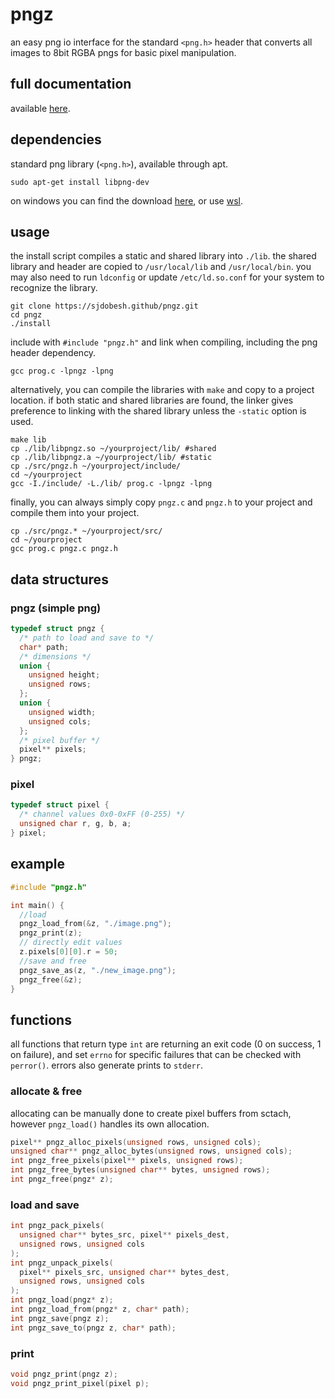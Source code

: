 # pngz

an easy png io interface for the standard `<png.h>` header that converts all images to 8bit RGBA pngs for basic pixel manipulation.

## full documentation
available [here](https://sjdobesh.github.io/pngz/index.html).


## dependencies
standard png library (`<png.h>`), available through apt. 
```
sudo apt-get install libpng-dev
```
on windows you can find the download [here](https://gnuwin32.sourceforge.net/packages/libpng.htm), or use [wsl](https://learn.microsoft.com/en-us/windows/wsl/install).

## usage
the install script compiles a static and shared library into `./lib`. the shared library and header are copied to `/usr/local/lib` and `/usr/local/bin`.
you may also need to run `ldconfig` or update `/etc/ld.so.conf` for your system to recognize the library.

```
git clone https://sjdobesh.github/pngz.git
cd pngz
./install
```

include with `#include "pngz.h"` and link when compiling, including the png header dependency.

```
gcc prog.c -lpngz -lpng
```

alternatively, you can compile the libraries with `make` and copy to a project location.
if both static and shared libraries are found, the linker gives preference to linking with the shared library unless the `-static` option is used.
```
make lib
cp ./lib/libpngz.so ~/yourproject/lib/ #shared
cp ./lib/libpngz.a ~/yourproject/lib/ #static
cp ./src/pngz.h ~/yourproject/include/
cd ~/yourproject
gcc -I./include/ -L./lib/ prog.c -lpngz -lpng
```

finally, you can always simply copy `pngz.c` and `pngz.h` to your project and compile them into your project.
```
cp ./src/pngz.* ~/yourproject/src/
cd ~/yourproject
gcc prog.c pngz.c pngz.h
```

## data structures

### pngz (simple png)
```c
typedef struct pngz {
  /* path to load and save to */
  char* path;
  /* dimensions */
  union {
    unsigned height;
    unsigned rows;
  };
  union {
    unsigned width;
    unsigned cols;
  };
  /* pixel buffer */
  pixel** pixels;
} pngz;
```

### pixel
```c
typedef struct pixel {
  /* channel values 0x0-0xFF (0-255) */
  unsigned char r, g, b, a;
} pixel;
```

## example
```c
#include "pngz.h"

int main() {
  //load
  pngz_load_from(&z, "./image.png");
  pngz_print(z);
  // directly edit values
  z.pixels[0][0].r = 50;
  //save and free
  pngz_save_as(z, "./new_image.png");
  pngz_free(&z);
}
```

## functions
all functions that return type `int` are returning an exit code (0 on success, 1 on failure), and set `errno` for specific failures that can be checked with `perror()`. errors also generate prints to `stderr`.

### allocate & free
allocating can be manually done to create pixel buffers from sctach, however `pngz_load()` handles its own allocation.
```c
pixel** pngz_alloc_pixels(unsigned rows, unsigned cols);
unsigned char** pngz_alloc_bytes(unsigned rows, unsigned cols);
int pngz_free_pixels(pixel** pixels, unsigned rows);
int pngz_free_bytes(unsigned char** bytes, unsigned rows);
int pngz_free(pngz* z);
```

### load and save

```c
int pngz_pack_pixels(
  unsigned char** bytes_src, pixel** pixels_dest,
  unsigned rows, unsigned cols
);
int pngz_unpack_pixels(
  pixel** pixels_src, unsigned char** bytes_dest,
  unsigned rows, unsigned cols
);
int pngz_load(pngz* z);
int pngz_load_from(pngz* z, char* path);
int pngz_save(pngz z);
int pngz_save_to(pngz z, char* path);
```
### print
```c
void pngz_print(pngz z);
void pngz_print_pixel(pixel p);
```
